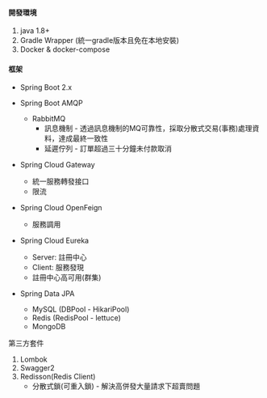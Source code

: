#### 開發環境
1. java 1.8+
2. Gradle Wrapper (統一gradle版本且免在本地安裝)
3. Docker & docker-compose

#### 框架
* Spring Boot 2.x

* Spring Boot AMQP
    * RabbitMQ
        * 訊息機制 - 透過訊息機制的MQ可靠性，採取分散式交易(事務)處理資料，達成最終一致性
        * 延遲佇列 - 訂單超過三十分鐘未付款取消
* Spring Cloud Gateway
    * 統一服務轉發接口
    * 限流
* Spring Cloud OpenFeign
    * 服務調用
* Spring Cloud Eureka
    * Server: 註冊中心
    * Client: 服務發現
    * 註冊中心高可用(群集)
* Spring Data JPA 
    * MySQL (DBPool - HikariPool)
    * Redis (RedisPool - lettuce)
    * MongoDB

第三方套件
1. Lombok
2. Swagger2
3. Redisson(Redis Client) 
    * 分散式鎖(可重入鎖) - 解決高併發大量請求下超賣問題